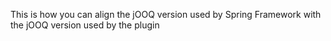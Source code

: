 This is how you can align the jOOQ version used by Spring Framework with the jOOQ version used by the plugin
